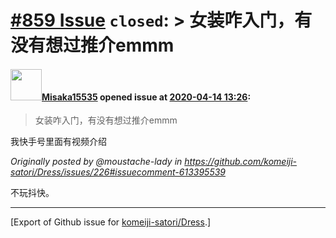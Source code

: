 # [\#859 Issue](https://github.com/komeiji-satori/Dress/issues/859) `closed`: > 女装咋入门，有没有想过推介emmm

#### <img src="https://avatars.githubusercontent.com/u/46892084?u=84d8cf1133471dd841c873ee2a50be3f49bc3cc9&v=4" width="50">[Misaka15535](https://github.com/Misaka15535) opened issue at [2020-04-14 13:26](https://github.com/komeiji-satori/Dress/issues/859):

> 女装咋入门，有没有想过推介emmm

我快手号里面有视频介绍

_Originally posted by @moustache-lady in https://github.com/komeiji-satori/Dress/issues/226#issuecomment-613395539_

不玩抖快。




-------------------------------------------------------------------------------



[Export of Github issue for [komeiji-satori/Dress](https://github.com/komeiji-satori/Dress).]
